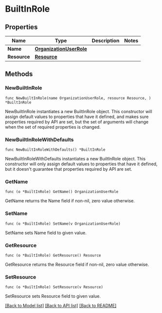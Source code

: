 # BuiltInRole

## Properties

Name | Type | Description | Notes
------------ | ------------- | ------------- | -------------
**Name** | [**OrganizationUserRole**](OrganizationUserRole.md) |  | 
**Resource** | [**Resource**](Resource.md) |  | 

## Methods

### NewBuiltInRole

`func NewBuiltInRole(name OrganizationUserRole, resource Resource, ) *BuiltInRole`

NewBuiltInRole instantiates a new BuiltInRole object.
This constructor will assign default values to properties that have it defined,
and makes sure properties required by API are set, but the set of arguments
will change when the set of required properties is changed.

### NewBuiltInRoleWithDefaults

`func NewBuiltInRoleWithDefaults() *BuiltInRole`

NewBuiltInRoleWithDefaults instantiates a new BuiltInRole object.
This constructor will only assign default values to properties that have it defined,
but it doesn't guarantee that properties required by API are set.

### GetName

`func (o *BuiltInRole) GetName() OrganizationUserRole`

GetName returns the Name field if non-nil, zero value otherwise.

### SetName

`func (o *BuiltInRole) SetName(v OrganizationUserRole)`

SetName sets Name field to given value.

### GetResource

`func (o *BuiltInRole) GetResource() Resource`

GetResource returns the Resource field if non-nil, zero value otherwise.

### SetResource

`func (o *BuiltInRole) SetResource(v Resource)`

SetResource sets Resource field to given value.


[[Back to Model list]](../README.md#documentation-for-models) [[Back to API list]](../README.md#documentation-for-api-endpoints) [[Back to README]](../README.md)


